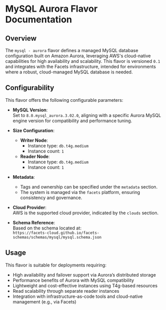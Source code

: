 # MySQL Aurora Flavor Documentation

## Overview

The `mysql - aurora` flavor defines a managed MySQL database configuration built on Amazon Aurora, leveraging AWS's cloud-native capabilities for high availability and scalability. This flavor is versioned `0.1` and integrates with the Facets infrastructure, intended for environments where a robust, cloud-managed MySQL database is needed.

## Configurability

This flavor offers the following configurable parameters:

- **MySQL Version**:  
  Set to `8.0.mysql_aurora.3.02.0`, aligning with a specific Aurora MySQL engine version for compatibility and performance tuning.

- **Size Configuration**:
  - **Writer Node**:
    - Instance type: `db.t4g.medium`
    - Instance count: `1`
  - **Reader Node**:
    - Instance type: `db.t4g.medium`
    - Instance count: `1`

- **Metadata**:
  - Tags and ownership can be specified under the `metadata` section.
  - The system is managed via the `facets` platform, ensuring consistency and governance.

- **Cloud Provider**:  
  AWS is the supported cloud provider, indicated by the `clouds` section.

- **Schema Reference**:  
  Based on the schema located at:  
  `https://facets-cloud.github.io/facets-schemas/schemas/mysql/mysql.schema.json`

## Usage

This flavor is suitable for deployments requiring:

- High availability and failover support via Aurora’s distributed storage
- Performance benefits of Aurora with MySQL compatibility
- Lightweight and cost-effective instances using T4g-based resources
- Read scalability through separate reader instances
- Integration with infrastructure-as-code tools and cloud-native management (e.g., via Facets)
